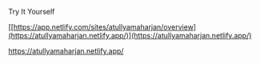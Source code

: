 Try It Yourself


[[https://app.netlify.com/sites/atullyamaharjan/overview](https://atullyamaharjan.netlify.app/)](https://atullyamaharjan.netlify.app/)

https://atullyamaharjan.netlify.app/
